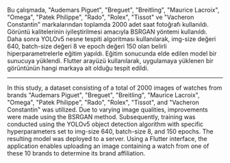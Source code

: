 Bu çalışmada, "Audemars Piguet", "Breguet", "Breitling", "Maurice Lacroix", "Omega", "Patek Philippe", "Rado", "Rolex", "Tissot" ve "Vacheron Constantin" markalarından toplamda 2000 adet saat fotoğrafı kullanıldı. Görüntü kalitelerinin iyileştirilmesi amacıyla BSRGAN yöntemi kullanıldı. Daha sonra YOLOv5 nesne tespiti algoritması kullanılarak, img-size değeri 640, batch-size değeri 8 ve epoch değeri 150 olan belirli hiperparametrelerle eğitim yapıldı. Eğitim sonucunda elde edilen model bir sunucuya yüklendi. Flutter arayüzü kullanılarak, uygulamaya yüklenen bir görüntünün hangi markaya ait olduğu tespit edildi.

--------------------------------------------------

In this study, a dataset consisting of a total of 2000 images of watches from brands "Audemars Piguet", "Breguet", "Breitling", "Maurice Lacroix", "Omega", "Patek Philippe", "Rado", "Rolex", "Tissot", and "Vacheron Constantin" was utilized. Due to varying image qualities, improvements were made using the BSRGAN method. Subsequently, training was conducted using the YOLOv5 object detection algorithm with specific hyperparameters set to img-size 640, batch-size 8, and 150 epochs. The resulting model was deployed to a server. Using a Flutter interface, the application enables uploading an image containing a watch from one of these 10 brands to determine its brand affiliation.
